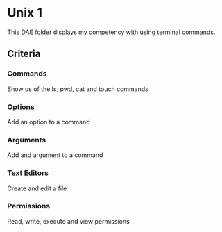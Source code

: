 # Unix 1

This DAE folder displays my competency with using terminal commands.

## Criteria

### Commands

Show us of the ls, pwd, cat and touch commands

### Options

Add an option to a command

### Arguments

Add and argument to a command

### Text Editors

Create and edit a file

### Permissions

Read, write, execute and view permissions